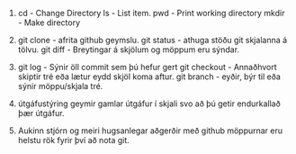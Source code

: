 1.
    cd - Change Directory
    ls - List item.
    pwd - Print working directory
    mkdir - Make directory

2. 
    git clone - afrita github geymslu.
    git status - athuga stöðu git skjalanna á tölvu.
    git diff - Breytingar á skjölum og möppum eru sýndar. 

3.
    git log - Sýnir öll commit sem þú hefur gert
    git checkout - Annaðhvort skiptir tré eða lætur eydd skjöl koma aftur.
    git branch - eyðir, býr til eða sýnir möppu/skjala tré.

4. útgáfustýring geymir gamlar útgáfur í skjali svo að þú getir endurkallað þær útgáfur.

5. Aukinn stjórn og meiri hugsanlegar aðgerðir með github möppurnar eru helstu rök fyrir því að nota    git.